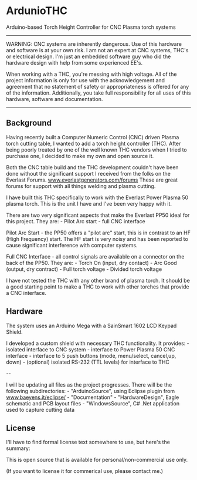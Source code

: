 ArdunioTHC
==========

Arduino-based Torch Height Controller for CNC Plasma torch systems

***

WARNING: CNC systems are inherently dangerous.  Use of this hardware and software is at your own risk.  I am not an expert at CNC systems, THC's or electrical design.  I'm just an embedded software guy who did the hardware design with help from some experienced EE's.

When working with a THC, you're messing with high voltage.  All of the project information is only for use with the acknowledgement and agreement that no statement of safety or appropriateness is offered for any of the information.  Additionally, you take full responsibility for all uses of this hardware, software and documentation.

***

Background
----------
Having recently built a Computer Numeric Control (CNC) driven Plasma torch cutting table, I wanted to add a torch height controller (THC).  After being poorly treated by one of the well known THC vendors when I tried to purchase one, I decided to make my own and open source it.

Both the CNC table build and the THC development couldn't have been done without the significant support I received from the folks on the Everlast Forums.  	www.everlastgenerators.com/forums
These are great forums for support with all things welding and plasma cutting.

I have built this THC specifically to work with the Everlast Power Plasma 50 plasma torch.  This is the unit I have and I've been very happy with it.

There are two very significant aspects that make the Everlast PP50 ideal for this project.  They are:
	- Pilot Arc start
	- full CNC interface

Pilot Arc Start - the PP50 offers a "pilot arc" start, this is in contrast to an HF (High Frequency) start.  The HF start is very noisy and has been reported to cause significant interference with computer systems.

Full CNC Interface - all control signals are available on a connector on the back of the PP50.  They are:
	- Torch On (input, dry contact)
	- Arc Good (output, dry contract)
	- Full torch voltage
	- Divided torch voltage

I have not tested the THC with any other brand of plasma torch.  It should be a good starting point to make a THC to work with other torches that provide a CNC interface.

Hardware
--------
The system uses an Arduino Mega with a SainSmart 1602 LCD Keypad Shield.

I developed a custom shield with necessary THC functionality.  It provides:
	- isolated interface to CNC system
	- interface to Power Plasma 50 CNC interface
	- interface to 5 push buttons (mode, menu/select, cancel,up, down)
	- (optional) isolated RS-232 (TTL levels) for interface to THC

--

I will be updating all files as the project progresses.  There will be the following subdirectories:
	- "ArduinoSource", using Eclipse plugin from www.baeyens.it/eclipse/
	- "Documentation"
	- "HardwareDesign", Eagle schematic and PCB layout files
	- "WindowsSource", C# .Net application used to capture cutting data

License
-------
I'll have to find formal license text somewhere to use, but here's the summary:

This is open source that is available for personal/non-commercial use only.

(If you want to license it for commerical use, please contact me.)

